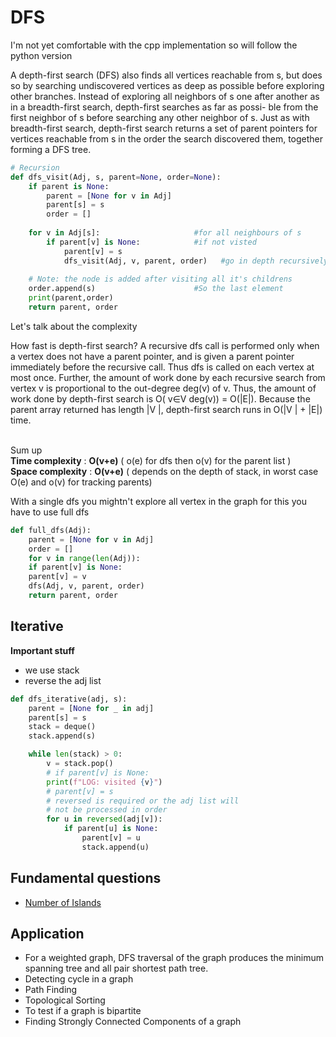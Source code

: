# DFS

I'm not yet comfortable with the cpp implementation so will follow the python version

<p>
A depth-first search (DFS) also finds all vertices reachable from s, but does so by searching undiscovered 
vertices as deep as possible before exploring other branches. Instead of exploring
all neighbors of s one after another as in a breadth-first search, depth-first searches as far as possi-
ble from the first neighbor of s before searching any other neighbor of s. Just as with breadth-first
search, depth-first search returns a set of parent pointers for vertices reachable from s in the order
the search discovered them, together forming a DFS tree.
</p>

```py
# Recursion
def dfs_visit(Adj, s, parent=None, order=None):
    if parent is None:
        parent = [None for v in Adj]
        parent[s] = s
        order = []
        
    for v in Adj[s]:                     #for all neighbours of s
        if parent[v] is None:            #if not visted
            parent[v] = s
            dfs_visit(Adj, v, parent, order)   #go in depth recursively
 
    # Note: the node is added after visiting all it's childrens
    order.append(s)                      #So the last element
    print(parent,order)
    return parent, order
```

Let's talk about the complexity
<p>
How fast is depth-first search? A recursive dfs call is performed only when a vertex does not have
a parent pointer, and is given a parent pointer immediately before the recursive call. Thus dfs is
called on each vertex at most once. Further, the amount of work done by each recursive search
from vertex v is proportional to the out-degree deg(v) of v. Thus, the amount of work done by
depth-first search is O( v∈V deg(v)) = O(|E|). Because the parent array returned has length |V |,
depth-first search runs in O(|V | + |E|) time.

<br/> Sum up
<br/> **Time complexity**  : __O(v+e)__ ( o(e) for dfs then o(v) for the parent list )
<br/> **Space complexity** : __O(v+e)__ ( depends on the depth of stack, in worst case O(e) and o(v) for tracking parents)
</p>

With a single dfs you mightn't explore all vertex in the graph for this you have to use full dfs

```py
def full_dfs(Adj):
    parent = [None for v in Adj]
    order = []
    for v in range(len(Adj)):
    if parent[v] is None:
    parent[v] = v
    dfs(Adj, v, parent, order)
    return parent, order
```
## Iterative

**Important stuff**
- we use stack
- reverse the adj list

```py
def dfs_iterative(adj, s):
    parent = [None for _ in adj]
    parent[s] = s
    stack = deque()
    stack.append(s)

    while len(stack) > 0:
        v = stack.pop()
        # if parent[v] is None:
        print(f"LOG: visited {v}")
        # parent[v] = s
        # reversed is required or the adj list will
        # not be processed in order
        for u in reversed(adj[v]):
            if parent[u] is None:
                parent[v] = u
                stack.append(u)
```

## Fundamental questions
- [Number of Islands]()

## Application
- For a weighted graph, DFS traversal of the graph produces the minimum spanning tree and all pair shortest path tree.
- Detecting cycle in a graph 
- Path Finding
- Topological Sorting
- To test if a graph is bipartite
- Finding Strongly Connected Components of a graph
